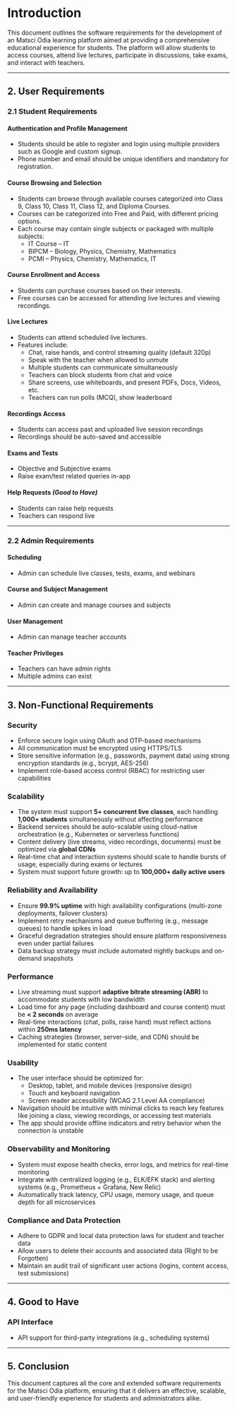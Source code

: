 # Introduction

This document outlines the software requirements for the development of an Matsci Odia learning platform aimed at providing a comprehensive educational experience for students. The platform will allow students to access courses, attend live lectures, participate in discussions, take exams, and interact with teachers.

---

## 2. User Requirements

### 2.1 Student Requirements

#### Authentication and Profile Management
- Students should be able to register and login using multiple providers such as Google and custom signup.
- Phone number and email should be unique identifiers and mandatory for registration.

#### Course Browsing and Selection
- Students can browse through available courses categorized into Class 9, Class 10, Class 11, Class 12, and Diploma Courses.
- Courses can be categorized into Free and Paid, with different pricing options.
- Each course may contain single subjects or packaged with multiple subjects:
    - IT Course – IT
    - BIPCM – Biology, Physics, Chemistry, Mathematics
    - PCMI – Physics, Chemistry, Mathematics, IT

#### Course Enrollment and Access
- Students can purchase courses based on their interests.
- Free courses can be accessed for attending live lectures and viewing recordings.

#### Live Lectures
- Students can attend scheduled live lectures.
- Features include:
    - Chat, raise hands, and control streaming quality (default 320p)
    - Speak with the teacher when allowed to unmute
    - Multiple students can communicate simultaneously
    - Teachers can block students from chat and voice
    - Share screens, use whiteboards, and present PDFs, Docs, Videos, etc.
    - Teachers can run polls (MCQ), show leaderboard

#### Recordings Access
- Students can access past and uploaded live session recordings
- Recordings should be auto-saved and accessible

#### Exams and Tests
- Objective and Subjective exams
- Raise exam/test related queries in-app

#### Help Requests *(Good to Have)*
- Students can raise help requests
- Teachers can respond live

---

### 2.2 Admin Requirements

#### Scheduling
- Admin can schedule live classes, tests, exams, and webinars

#### Course and Subject Management
- Admin can create and manage courses and subjects

#### User Management
- Admin can manage teacher accounts

#### Teacher Privileges
- Teachers can have admin rights
- Multiple admins can exist

---

## 3. Non-Functional Requirements

### Security
- Enforce secure login using OAuth and OTP-based mechanisms
- All communication must be encrypted using HTTPS/TLS
- Store sensitive information (e.g., passwords, payment data) using strong encryption standards (e.g., bcrypt, AES-256)
- Implement role-based access control (RBAC) for restricting user capabilities

### Scalability
- The system must support **5+ concurrent live classes**, each handling **1,000+ students** simultaneously without affecting performance
- Backend services should be auto-scalable using cloud-native orchestration (e.g., Kubernetes or serverless functions)
- Content delivery (live streams, video recordings, documents) must be optimized via **global CDNs**
- Real-time chat and interaction systems should scale to handle bursts of usage, especially during exams or lectures
- System must support future growth: up to **100,000+ daily active users**

### Reliability and Availability
- Ensure **99.9% uptime** with high availability configurations (multi-zone deployments, failover clusters)
- Implement retry mechanisms and queue buffering (e.g., message queues) to handle spikes in load
- Graceful degradation strategies should ensure platform responsiveness even under partial failures
- Data backup strategy must include automated nightly backups and on-demand snapshots

### Performance
- Live streaming must support **adaptive bitrate streaming (ABR)** to accommodate students with low bandwidth
- Load time for any page (including dashboard and course content) must be **< 2 seconds** on average
- Real-time interactions (chat, polls, raise hand) must reflect actions within **250ms latency**
- Caching strategies (browser, server-side, and CDN) should be implemented for static content

### Usability
- The user interface should be optimized for:
    - Desktop, tablet, and mobile devices (responsive design)
    - Touch and keyboard navigation
    - Screen reader accessibility (WCAG 2.1 Level AA compliance)
- Navigation should be intuitive with minimal clicks to reach key features like joining a class, viewing recordings, or accessing test materials
- The app should provide offline indicators and retry behavior when the connection is unstable

### Observability and Monitoring
- System must expose health checks, error logs, and metrics for real-time monitoring
- Integrate with centralized logging (e.g., ELK/EFK stack) and alerting systems (e.g., Prometheus + Grafana, New Relic)
- Automatically track latency, CPU usage, memory usage, and queue depth for all microservices

### Compliance and Data Protection
- Adhere to GDPR and local data protection laws for student and teacher data
- Allow users to delete their accounts and associated data (Right to be Forgotten)
- Maintain an audit trail of significant user actions (logins, content access, test submissions)


---

## 4. Good to Have

### API Interface
- API support for third-party integrations (e.g., scheduling systems)

---

## 5. Conclusion

This document captures all the core and extended software requirements for the Matsci Odia platform, ensuring that it delivers an effective, scalable, and user-friendly experience for students and administrators alike.
